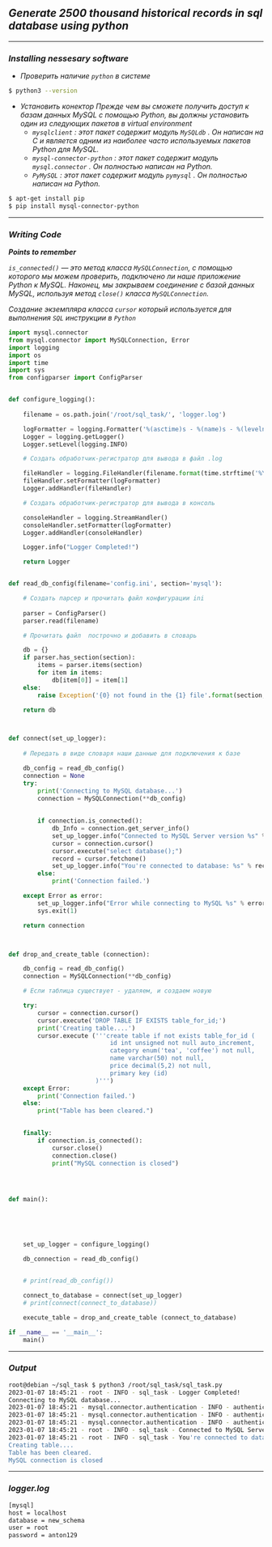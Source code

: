 ## *Generate 2500 thousand historical records in sql database using python*

___


### *Installing nessesary software*

+ *Проверить наличие `python` в системе*

```sh
$ python3 --version
```
+ *Установить конектор*
*Прежде чем вы сможете получить доступ к базам данных MySQL с помощью Python, вы должны установить один из следующих пакетов в virtual environment*
    + *`mysqlclient` : этот пакет содержит модуль `MySQLdb` . Он написан на C и является одним из наиболее часто используемых пакетов Python для MySQL.*
    + *`mysql-connector-python` : этот пакет содержит модуль `mysql.connector` . Он полностью написан на Python.*
    + *`PyMySQL` : этот пакет содержит модуль `pymysql` . Он полностью написан на Python.*
```sh
$ apt-get install pip
$ pip install mysql-connector-python 
```
___


### *Writing Code*

***Points to remember***

*`is_connected()` — это метод класса `MySQLConnection`, с помощью которого мы можем проверить, подключено ли наше приложение Python к MySQL.*
*Наконец, мы закрываем соединение с базой данных MySQL, используя метод `close()` класса `MySQLConnection`.*


*Создание экземпляра класса `cursor` который используется для выполнения `SQL` инструкции в `Python`*


```python
import mysql.connector
from mysql.connector import MySQLConnection, Error
import logging
import os
import time
import sys
from configparser import ConfigParser


def configure_logging():
    
    filename = os.path.join('/root/sql_task/', 'logger.log')

    logFormatter = logging.Formatter('%(asctime)s - %(name)s - %(levelname)s - %(module)s - %(message)s', datefmt='%Y-%m-%d %H:%M:%S')
    Logger = logging.getLogger()
    Logger.setLevel(logging.INFO)

    # Cоздать обработчик-регистратор для вывода в файл .log

    fileHandler = logging.FileHandler(filename.format(time.strftime('%Y%m%d%H%M%S')))
    fileHandler.setFormatter(logFormatter)
    Logger.addHandler(fileHandler)

    # Cоздать обработчик-регистратор для вывода в консоль

    consoleHandler = logging.StreamHandler()
    consoleHandler.setFormatter(logFormatter)
    Logger.addHandler(consoleHandler)

    Logger.info("Logger Completed!")

    return Logger


def read_db_config(filename='config.ini', section='mysql'):

    # Cоздать парсер и прочитать файл конфигурации ini
    
    parser = ConfigParser()
    parser.read(filename)

    # Прочитать файл  построчно и добавить в словарь

    db = {}
    if parser.has_section(section):
        items = parser.items(section)
        for item in items:
            db[item[0]] = item[1]
    else:
        raise Exception('{0} not found in the {1} file'.format(section, filename))

    return db



def connect(set_up_logger):
    
    # Передать в виде словаря наши данные для подключения к базе

    db_config = read_db_config()
    connection = None
    try:
        print('Connecting to MySQL database...')
        connection = MySQLConnection(**db_config)
        
    
        if connection.is_connected():
            db_Info = connection.get_server_info()
            set_up_logger.info("Connected to MySQL Server version %s" % db_Info)
            cursor = connection.cursor()
            cursor.execute("select database();")
            record = cursor.fetchone()
            set_up_logger.info("You're connected to database: %s" % record)
        else:
            print('Connection failed.')

    except Error as error:
        set_up_logger.info("Error while connecting to MySQL %s" % error)
        sys.exit(1)

    return connection



def drop_and_create_table (connection):

    db_config = read_db_config()
    connection = MySQLConnection(**db_config)

    # Если таблица существует - удаляем, и создаем новую

    try:
        cursor = connection.cursor()
        cursor.execute('DROP TABLE IF EXISTS table_for_id;')
        print('Creating table....')
        cursor.execute ('''create table if not exists table_for_id (
                            id int unsigned not null auto_increment,
                            category enum('tea', 'coffee') not null,
                            name varchar(50) not null,
                            price decimal(5,2) not null,
                            primary key (id)
                        )''')
    except Error:
        print('Connection failed.')
    else:
        print("Table has been cleared.") 

                      
    finally:
        if connection.is_connected():
            cursor.close()
            connection.close()
            print("MySQL connection is closed")                        
                        



def main():
    
    
    
    

    set_up_logger = configure_logging() 

    db_connection = read_db_config()
    

    # print(read_db_config())

    connect_to_database = connect(set_up_logger)
    # print(connect(connect_to_database))

    execute_table = drop_and_create_table (connect_to_database)

if __name__ == '__main__':
    main()
```

___

### *Output*

```sh
root@debian ~/sql_task $ python3 /root/sql_task/sql_task.py
2023-01-07 18:45:21 - root - INFO - sql_task - Logger Completed!
Connecting to MySQL database...
2023-01-07 18:45:21 - mysql.connector.authentication - INFO - authentication - package: mysql.connector.plugins
2023-01-07 18:45:21 - mysql.connector.authentication - INFO - authentication - plugin_name: caching_sha2_password
2023-01-07 18:45:21 - mysql.connector.authentication - INFO - authentication - AUTHENTICATION_PLUGIN_CLASS: MySQLCachingSHA2PasswordAuthPlugin
2023-01-07 18:45:21 - root - INFO - sql_task - Connected to MySQL Server version 8.0.31
2023-01-07 18:45:21 - root - INFO - sql_task - You're connected to database: new_schema
Creating table....
Table has been cleared.
MySQL connection is closed
```
___

### *logger.log*

```sh
[mysql]
host = localhost
database = new_schema
user = root
password = anton129
```